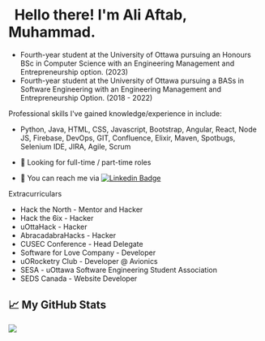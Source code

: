 <!-- Text -->


# <img src="https://raw.githubusercontent.com/MartinHeinz/MartinHeinz/master/wave.gif" width="5px"> Hello there! I'm Ali Aftab, Muhammad.

- Fourth-year student at the University of Ottawa pursuing an Honours BSc in Computer Science with an Engineering Management and Entrepreneurship option. (2023)
- Fourth-year student at the University of Ottawa pursuing a BASs in Software Engineering with an Engineering Management and Entrepreneurship Option. (2018 - 2022)

Professional skills I've gained knowledge/experience in include:
- Python, Java, HTML, CSS, Javascript, Bootstrap, Angular, React, Node JS, Firebase, DevOps, GIT, Confluence, Elixir, Maven, Spotbugs, Selenium IDE, JIRA, Agile, Scrum 

- 🙋 Looking for full-time / part-time roles
- 💬 You can reach me via [![Linkedin Badge](https://img.shields.io/badge/-Ali-blue?style=flat-square&logo=Linkedin&logoColor=white&link=https://www.linkedin.com/in/ali-aftab-muhammad/)](https://www.linkedin.com/in/ali-aftab-muhammad/)

Extracurriculars
- Hack the North - Mentor and Hacker 
- Hack the 6ix - Hacker 
- uOttaHack - Hacker
- AbracadabraHacks - Hacker 
- CUSEC Conference - Head Delegate
- Software for Love Company - Developer
- uORocketry Club - Developer @ Avionics
- SESA - uOttawa Software Engineering Student Association
- SEDS Canada - Website Developer

## &#x1f4c8; My GitHub Stats

<img align="center" src="https://github-readme-stats-sigma-five.vercel.app/api/?username=Renfrew100&theme=dark&hide=stars"/>
<br/>

